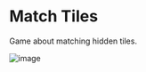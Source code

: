 # Match Tiles

Game about matching hidden tiles.

![image](https://github.com/thopl0/matchTiles/assets/103760216/30c422a9-dd19-490d-9583-2cafd7cd09df)
